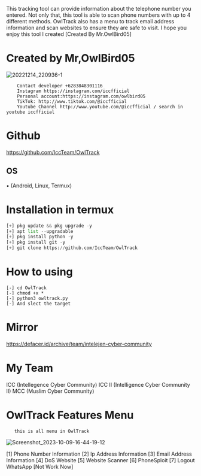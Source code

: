 This tracking tool can provide information about the telephone number you entered. Not only that, this tool is able to scan phone numbers with up to 4 different methods. OwlTrack also has a menu to track email address information and scan websites to ensure they are safe to visit. I hope you enjoy this tool I created [Created By Mr.OwlBird05]

# Created by Mr,OwlBird05
![20221214_220936-1](https://github.com/IccTeam/OwlTrack/assets/143928335/9376a4a1-364e-4bb7-bfea-8a470817bf2d)

        Contact developer +6283848301116
        Instagram https://instagram.com/iccfficial
        Personal account:https://instagram.com/owlbird05
        TikTok: http://www.tiktok.com/@iccfficial
        Youtube Channel http://www.youtube.com/@iccfficial / search in youtube iccfficial

# Github
https://github.com/IccTeam/OwlTrack

## OS
• (Android, Linux, Termux)

# Installation in termux
```python
[+] pkg update && pkg upgrade -y
[+] apt list --upgradable 
[+] pkg install python -y
[+] pkg install git -y
[+] git clone https://github.com/IccTeam/OwlTrack
```
# How to using
```
[-] cd OwlTrack
[-] chmod +x *
[-] python3 owltrack.py
[-] And slect the target
```
# Mirror
https://defacer.id/archive/team/intelejen-cyber-community

# My Team
ICC (Intellegence Cyber Community)
ICC II (Intelligence Cyber Community II)
MCC (Muslim Cyber Community)

# OwlTrack Features Menu
       this is all menu in OwlTrack
![Screenshot_2023-10-09-16-44-19-12](https://github.com/IccTeam/OwlTrack/assets/143928335/1ead5b5b-81cf-44db-96b7-550a90b5dc9a)

[1] Phone Number Information 
[2] Ip Address Information 
[3] Email Address Information 
[4] DoS Website
[5] Website Scanner 
[6] PhoneSploit 
[7] Logout WhatsApp  [Not Work Now]
